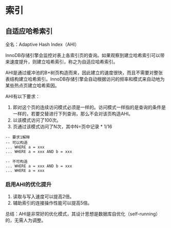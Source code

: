 # 索引

## 自适应哈希索引

全名：Adaptive Hash Index（AHI）

InnoDB存储引擎会监控对表上各索引页的查询。如果观察到建立哈希索引可以带来速度提升，则建立哈希索引，称之为自适应哈希索引。

AHI是通过缓冲池的B+树页构造而来，因此建立的速度很快，而且不需要对整张表结构建立哈希索引。InnoDB存储引擎会自动根据访问的频率和模式来自动地为某些热点页建立哈希索因。

AHI有以下要求：

1. 即对这个页的连续访问模式必须是一样的。访问模式一样指的是查询的条件是一样的，若要交替进行下列查询，那么不会对该页构造AHI。
2. 以该模式访问了100次。
3. 页通过该模式访问了N次，其中N=页中记录 * 1/16

```mysql
-- 要求1解释
-- 可以构造
... WHERE a = xxx
... WHERE a = xxx AND b = xxx

-- 不可构造
... WHERE a = xxx AND b = xxx
... WHERE a = xxx
```

### 启用AHI的优化提升

1. 读取与写入速度可以提高2倍。
2. 辅助索引的连接操作性能可以提高5倍。

总结：AHI是非常好的优化模式，其设计思想是数据库自优化（self-running）的，无需人为调整。
